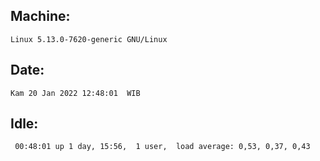 ## Machine:
```
Linux 5.13.0-7620-generic GNU/Linux
```
## Date:
```
Kam 20 Jan 2022 12:48:01  WIB
```
## Idle:
```
 00:48:01 up 1 day, 15:56,  1 user,  load average: 0,53, 0,37, 0,43
```
